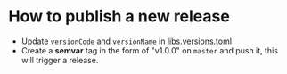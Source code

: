 # How to publish a new release

- Update `versionCode` and `versionName` in [libs.versions.toml](/gradle/libs.versions.toml)
- Create a **semvar** tag in the form of "v1.0.0" on `master` and push it, this will trigger a release.